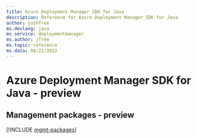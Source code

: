 ```yaml
---
title: Azure Deployment Manager SDK for Java
description: Reference for Azure Deployment Manager SDK for Java
author: joshfree
ms.devlang: java
ms.service: deploymentmanager
ms.author: jfree
ms.topic: reference
ms.data: 08/22/2022
---
```

# Azure Deployment Manager SDK for Java - preview

## Management packages - preview
[!INCLUDE [mgmt-packages](deployment-manager-mgmt-index.md)]